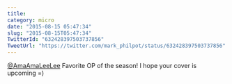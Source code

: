 ```yaml
---
title: 
category: micro
date: "2015-08-15 05:47:34"
slug: "2015-08-15T05:47:34"
TwitterId: "632428397503737856"
TweetUrl: "https://twitter.com/mark_philpot/status/632428397503737856"
---
```


[@AmaAmaLeeLee](https://twitter.com/AmaAmaLeeLee) Favorite OP of the season! I
hope your cover is upcoming =)
